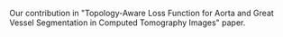 Our contribution in "Topology-Aware Loss Function for Aorta and Great
Vessel Segmentation in Computed Tomography
Images" paper.
